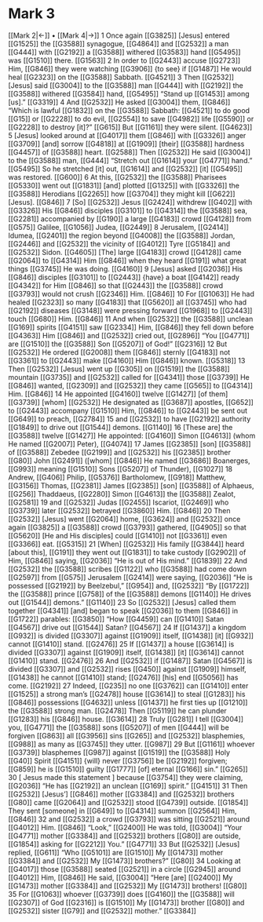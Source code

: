 # Mark 3
[[Mark 2|←]] • [[Mark 4|→]]
1 Once again [[G3825]] [Jesus] entered [[G1525]] the [[G3588]] synagogue, [[G4864]] and [[G2532]] a man [[G444]] with [[G2192]] a [[G3588]] withered [[G3583]] hand [[G5495]] was [[G1510]] there. [[G1563]] 
2 In order to [[G2443]] accuse [[G2723]] Him, [[G846]] they were watching [[G3906]] {to see} if [[G1487]] He would heal [[G2323]] on the [[G3588]] Sabbath. [[G4521]] 
3 Then [[G2532]] [Jesus] said [[G3004]] to the [[G3588]] man [[G444]] with [[G2192]] the [[G3588]] withered [[G3584]] hand, [[G5495]] “Stand up [[G1453]] among [us].” [[G3319]] 
4 And [[G2532]] He asked [[G3004]] them, [[G846]] “Which is lawful [[G1832]] on the [[G3588]] Sabbath: [[G4521]] to do good [[G15]] or [[G2228]] to do evil, [[G2554]] to save [[G4982]] life [[G5590]] or [[G2228]] to destroy [it]?” [[G615]] But [[G1161]] they were silent. [[G4623]] 
5 [Jesus] looked around at [[G4017]] them [[G846]] with [[G3326]] anger [[G3709]] [and] sorrow [[G4818]] at [[G1909]] [their] [[G3588]] hardness [[G4457]] of [[G3588]] heart. [[G2588]] Then [[G2532]] He said [[G3004]] to the [[G3588]] man, [[G444]] “Stretch out [[G1614]] your [[G4771]] hand.” [[G5495]] So he stretched [it] out, [[G1614]] and [[G2532]] [it] [[G5495]] was restored. [[G600]] 
6 At this, [[G2532]] the [[G3588]] Pharisees [[G5330]] went out [[G1831]] [and] plotted [[G1325]] with [[G3326]] the [[G3588]] Herodians [[G2265]] how [[G3704]] they might kill [[G622]] [Jesus]. [[G846]] 
7 [So] [[G2532]] Jesus [[G2424]] withdrew [[G402]] with [[G3326]] His [[G846]] disciples [[G3101]] to [[G4314]] the [[G3588]] sea, [[G2281]] accompanied by [[G190]] a large [[G4183]] crowd [[G4128]] from [[G575]] Galilee, [[G1056]] Judea, [[G2449]] 
8 Jerusalem, [[G2414]] Idumea, [[G2401]] the region beyond [[G4008]] the [[G3588]] Jordan, [[G2446]] and [[G2532]] the vicinity of [[G4012]] Tyre [[G5184]] and [[G2532]] Sidon. [[G4605]] [The] large [[G4183]] crowd [[G4128]] came [[G2064]] to [[G4314]] Him [[G846]] when they heard [[G191]] what great things [[G3745]] He was doing. [[G4160]] 
9 [Jesus] asked [[G2036]] His [[G846]] disciples [[G3101]] to [[G2443]] {have} a boat [[G4142]] ready [[G4342]] for Him [[G846]] so that [[G2443]] the [[G3588]] crowd [[G3793]] would not crush [[G2346]] Him. [[G846]] 
10 For [[G1063]] He had healed [[G2323]] so many [[G4183]] that [[G5620]] all [[G3745]] who had [[G2192]] diseases [[G3148]] were pressing forward [[G1968]] to [[G2443]] touch [[G680]] Him. [[G846]] 
11 And when [[G2532]] the [[G3588]] unclean [[G169]] spirits [[G4151]] saw [[G2334]] Him, [[G846]] they fell down before [[G4363]] Him [[G846]] and [[G2532]] cried out, [[G2896]] “You [[G4771]] are [[G1510]] the [[G3588]] Son [[G5207]] of God!” [[G2316]] 
12 But [[G2532]] He ordered [[G2008]] them [[G846]] sternly [[G4183]] not [[G3361]] to [[G2443]] make [[G4160]] Him [[G846]] known. [[G5318]] 
13 Then [[G2532]] [Jesus] went up [[G305]] on [[G1519]] the [[G3588]] mountain [[G3735]] and [[G2532]] called for [[G4341]] those [[G3739]] He [[G846]] wanted, [[G2309]] and [[G2532]] they came [[G565]] to [[G4314]] Him. [[G846]] 
14 He appointed [[G4160]] twelve [[G1427]] [of them] [[G3739]] [whom] [[G2532]] He designated as [[G3687]] apostles, [[G652]] to [[G2443]] accompany [[G1510]] Him, [[G846]] to [[G2443]] be sent out [[G649]] to preach, [[G2784]] 
15 and [[G2532]] to have [[G2192]] authority [[G1849]] to drive out [[G1544]] demons. [[G1140]] 
16 [These are] the [[G3588]] twelve [[G1427]] He appointed: [[G4160]] Simon [[G4613]] (whom He named [[G2007]] Peter), [[G4074]] 
17 James [[G2385]] [son] [[G3588]] of [[G3588]] Zebedee [[G2199]] and [[G2532]] his [[G2385]] brother [[G80]] John [[G2491]] ([whom] [[G846]] He named [[G3686]] Boanerges, [[G993]] meaning [[G1510]] Sons [[G5207]] of Thunder), [[G1027]] 
18 Andrew, [[G406]] Philip, [[G5376]] Bartholomew, [[G918]] Matthew, [[G3156]] Thomas, [[G2381]] James [[G2385]] [son] [[G3588]] of Alphaeus, [[G256]] Thaddaeus, [[G2280]] Simon [[G4613]] the [[G3588]] Zealot, [[G2581]] 
19 and [[G2532]] Judas [[G2455]] Iscariot, [[G2469]] who [[G3739]] later [[G2532]] betrayed [[G3860]] Him. [[G846]] 
20 Then [[G2532]] [Jesus] went [[G2064]] home, [[G3624]] and [[G2532]] once again [[G3825]] a [[G3588]] crowd [[G3793]] gathered, [[G4905]] so that [[G5620]] [He and His disciples] could [[G1410]] not [[G3361]] even [[G3366]] eat. [[G5315]] 
21 [When] [[G2532]] His family [[G3844]] heard [about this], [[G191]] they went out [[G1831]] to take custody [[G2902]] of Him, [[G846]] saying, [[G2036]] “He is out of His mind.” [[G1839]] 
22 And [[G2532]] the [[G3588]] scribes [[G1122]] who [[G3588]] had come down [[G2597]] from [[G575]] Jerusalem [[G2414]] were saying, [[G2036]] “He is possessed [[G2192]] by Beelzebul,” [[G954]] and, [[G2532]] “By [[G1722]] the [[G3588]] prince [[G758]] of the [[G3588]] demons [[G1140]] He drives out [[G1544]] demons.” [[G1140]] 
23 So [[G2532]] [Jesus] called them together [[G4341]] [and] began to speak [[G2036]] to them [[G846]] in [[G1722]] parables: [[G3850]] “How [[G4459]] can [[G1410]] Satan [[G4567]] drive out [[G1544]] Satan? [[G4567]] 
24 If [[G1437]] a kingdom [[G932]] is divided [[G3307]] against [[G1909]] itself, [[G1438]] [it] [[G932]] cannot [[G1410]] stand. [[G2476]] 
25 If [[G1437]] a house [[G3614]] is divided [[G3307]] against [[G1909]] itself, [[G1438]] [it] [[G3614]] cannot [[G1410]] stand. [[G2476]] 
26 And [[G2532]] if [[G1487]] Satan [[G4567]] is divided [[G3307]] and [[G2532]] rises [[G450]] against [[G1909]] himself, [[G1438]] he cannot [[G1410]] stand; [[G2476]] [his] end [[G5056]] has come. [[G2192]] 
27 Indeed, [[G235]] no one [[G3762]] can [[G1410]] enter [[G1525]] a strong man’s [[G2478]] house [[G3614]] to steal [[G1283]] his [[G846]] possessions [[G4632]] unless [[G1437]] he first ties up [[G1210]] the [[G3588]] strong man. [[G2478]] Then [[G5119]] he can plunder [[G1283]] his [[G846]] house. [[G3614]] 
28 Truly [[G281]] I tell [[G3004]] you, [[G4771]] the [[G3588]] sons [[G5207]] of men [[G444]] will be forgiven [[G863]] all [[G3956]] sins [[G265]] and [[G2532]] blasphemies, [[G988]] as many as [[G3745]] they utter. [[G987]] 
29 But [[G1161]] whoever [[G3739]] blasphemes [[G987]] against [[G1519]] the [[G3588]] Holy [[G40]] Spirit [[G4151]] {will} never [[G3756]] be [[G2192]] forgiven; [[G859]] he is [[G1510]] guilty [[G1777]] [of] eternal [[G166]] sin.” [[G265]] 
30 [ Jesus made this statement ] because [[G3754]] they were claiming, [[G2036]] “He has [[G2192]] an unclean [[G169]] spirit.” [[G4151]] 
31 Then [[G2532]] [Jesus’] [[G846]] mother [[G3384]] and [[G2532]] brothers [[G80]] came [[G2064]] and [[G2532]] stood [[G4739]] outside. [[G1854]] They sent [someone] in [[G649]] to [[G4314]] summon [[G2564]] Him, [[G846]] 
32 and [[G2532]] a crowd [[G3793]] was sitting [[G2521]] around [[G4012]] Him. [[G846]] “Look,” [[G2400]] He was told, [[G3004]] “Your [[G4771]] mother [[G3384]] and [[G2532]] brothers [[G80]] are outside, [[G1854]] asking for [[G2212]] You.” [[G4771]] 
33 But [[G2532]] [Jesus] replied, [[G611]] “Who [[G5101]] are [[G1510]] My [[G1473]] mother [[G3384]] and [[G2532]] My [[G1473]] brothers?” [[G80]] 
34 Looking at [[G4017]] those [[G3588]] seated [[G2521]] in a circle [[G2945]] around [[G4012]] Him, [[G846]] He said, [[G3004]] “Here [are] [[G2400]] My [[G1473]] mother [[G3384]] and [[G2532]] My [[G1473]] brothers! [[G80]] 
35 For [[G1063]] whoever [[G3739]] does [[G4160]] the [[G3588]] will [[G2307]] of God [[G2316]] is [[G1510]] My [[G1473]] brother [[G80]] and [[G2532]] sister [[G79]] and [[G2532]] mother.” [[G3384]] 
